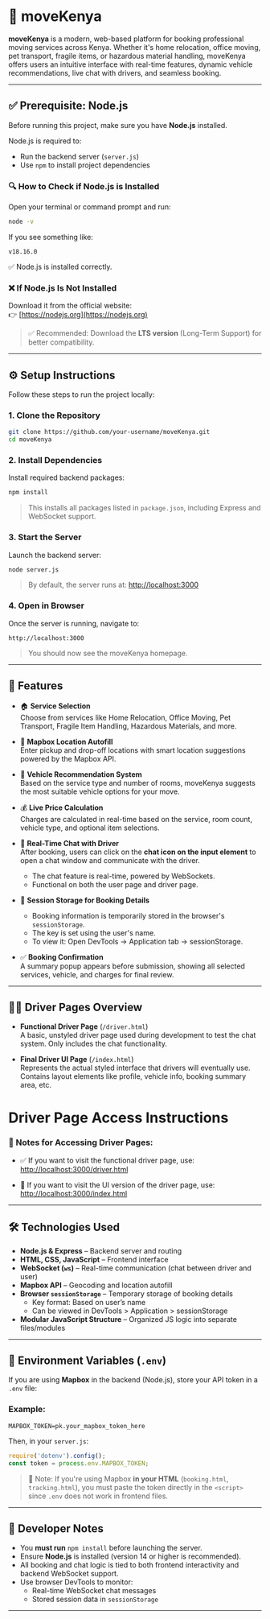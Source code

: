 
# 🚛 moveKenya

**moveKenya** is a modern, web-based platform for booking professional moving services across Kenya. Whether it's home relocation, office moving, pet transport, fragile items, or hazardous material handling, moveKenya offers users an intuitive interface with real-time features, dynamic vehicle recommendations, live chat with drivers, and seamless booking.

---
## ✅ Prerequisite: Node.js

Before running this project, make sure you have **Node.js** installed.

Node.js is required to:

- Run the backend server (`server.js`)
- Use `npm` to install project dependencies

### 🔍 How to Check if Node.js is Installed

Open your terminal or command prompt and run:

```bash
node -v
```

If you see something like:

```
v18.16.0
```

✅ Node.js is installed correctly.

### ❌ If Node.js Is Not Installed

Download it from the official website:  
👉 [https://nodejs.org](https://nodejs.org)

> ✅ Recommended: Download the **LTS version** (Long-Term Support) for better compatibility.

---

## ⚙️ Setup Instructions

Follow these steps to run the project locally:

### 1. Clone the Repository
```bash
git clone https://github.com/your-username/moveKenya.git
cd moveKenya
```

### 2. Install Dependencies
Install required backend packages:
```bash
npm install
```

> This installs all packages listed in `package.json`, including Express and WebSocket support.

### 3. Start the Server
Launch the backend server:
```bash
node server.js
```

> By default, the server runs at: [http://localhost:3000](http://localhost:3000)

### 4. Open in Browser
Once the server is running, navigate to:
```
http://localhost:3000
```

> You should now see the moveKenya homepage.

---

## 🚀 Features

- 🏠 **Service Selection**  
  Choose from services like Home Relocation, Office Moving, Pet Transport, Fragile Item Handling, Hazardous Materials, and more.

- 📍 **Mapbox Location Autofill**  
  Enter pickup and drop-off locations with smart location suggestions powered by the Mapbox API.

- 🚚 **Vehicle Recommendation System**  
  Based on the service type and number of rooms, moveKenya suggests the most suitable vehicle options for your move.

- 💰 **Live Price Calculation**  
  Charges are calculated in real-time based on the service, room count, vehicle type, and optional item selections.

- 💬 **Real-Time Chat with Driver**  
  After booking, users can click on the **chat icon on the input element** to open a chat window and communicate with the driver.  
  - The chat feature is real-time, powered by WebSockets.  
  - Functional on both the user page and driver page.

- 🧾 **Session Storage for Booking Details**  
  - Booking information is temporarily stored in the browser's `sessionStorage`.  
  - The key is set using the user's name.  
  - To view it: Open DevTools → Application tab → sessionStorage.

- ✅ **Booking Confirmation**  
  A summary popup appears before submission, showing all selected services, vehicle, and charges for final review.

---

## 👨‍✈️ Driver Pages Overview

- **Functional Driver Page** (`/driver.html`)  
  A basic, unstyled driver page used during development to test the chat system. Only includes the chat functionality.

- **Final Driver UI Page** (`/index.html`)  
  Represents the actual styled interface that drivers will eventually use. Contains layout elements like profile, vehicle info, booking summary area, etc.

# Driver Page Access Instructions

### 📄 Notes for Accessing Driver Pages:

- ✅ If you want to visit the functional driver page, use: [http://localhost:3000/driver.html](http://localhost:3000/driver.html)

- 🎨 If you want to visit the UI version of the driver page, use: [http://localhost:3000/index.html](http://localhost:3000/index.html)

---

## 🛠 Technologies Used

- **Node.js & Express** – Backend server and routing
- **HTML, CSS, JavaScript** – Frontend interface
- **WebSocket (`ws`)** – Real-time communication (chat between driver and user)
- **Mapbox API** – Geocoding and location autofill
- **Browser `sessionStorage`** – Temporary storage of booking details
  - Key format: Based on user’s name
  - Can be viewed in DevTools > Application > sessionStorage
- **Modular JavaScript Structure** – Organized JS logic into separate files/modules

---

## 🔐 Environment Variables (`.env`)

If you are using **Mapbox** in the backend (Node.js), store your API token in a `.env` file:

### Example:
```
MAPBOX_TOKEN=pk.your_mapbox_token_here
```

Then, in your `server.js`:
```js
require('dotenv').config();
const token = process.env.MAPBOX_TOKEN;
```

> 🔸 Note: If you're using Mapbox **in your HTML** (`booking.html`, `tracking.html`), you must paste the token directly in the `<script>` since `.env` does not work in frontend files.

---


## 📝 Developer Notes

- You **must run** `npm install` before launching the server.
- Ensure **Node.js** is installed (version 14 or higher is recommended).
- All booking and chat logic is tied to both frontend interactivity and backend WebSocket support.
- Use browser DevTools to monitor:
  - Real-time WebSocket chat messages
  - Stored session data in `sessionStorage`

---


